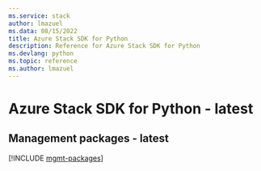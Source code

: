 ```yaml
---
ms.service: stack
author: lmazuel
ms.data: 08/15/2022
title: Azure Stack SDK for Python
description: Reference for Azure Stack SDK for Python
ms.devlang: python
ms.topic: reference
ms.author: lmazuel
---
```

# Azure Stack SDK for Python - latest

## Management packages - latest
[!INCLUDE [mgmt-packages](stack-mgmt-index.md)]